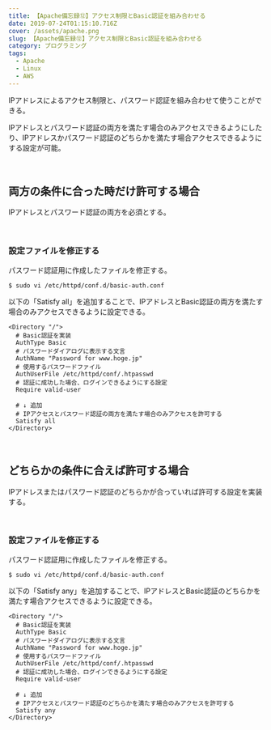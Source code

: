 ```yaml
---
title: 【Apache備忘録⑫】アクセス制限とBasic認証を組み合わせる
date: 2019-07-24T01:15:10.716Z
cover: /assets/apache.png
slug: 【Apache備忘録⑫】アクセス制限とBasic認証を組み合わせる
category: プログラミング
tags:
  - Apache
  - Linux
  - AWS
---
```

IPアドレスによるアクセス制限と、パスワード認証を組み合わせて使うことができる。

IPアドレスとパスワード認証の両方を満たす場合のみアクセスできるようにしたり、IPアドレスかパスワード認証のどちらかを満たす場合アクセスできるようにする設定が可能。



<br>



## 両方の条件に合った時だけ許可する場合

IPアドレスとパスワード認証の両方を必須とする。



<br>



### 設定ファイルを修正する



パスワード認証用に作成したファイルを修正する。

```
$ sudo vi /etc/httpd/conf.d/basic-auth.conf
```



以下の「Satisfy all」を追加することで、IPアドレスとBasic認証の両方を満たす場合のみアクセスできるように設定できる。

```
<Directory "/">
  # Basic認証を実装
  AuthType Basic
  # パスワードダイアログに表示する文言
  AuthName "Password for www.hoge.jp"
  # 使用するパスワードファイル
  AuthUserFile /etc/httpd/conf/.htpasswd
  # 認証に成功した場合、ログインできるようにする設定
  Require valid-user

  # ↓ 追加
  # IPアクセスとパスワード認証の両方を満たす場合のみアクセスを許可する
  Satisfy all
</Directory>
```



<br>



## どちらかの条件に合えば許可する場合

IPアドレスまたはパスワード認証のどちらかが合っていれば許可する設定を実装する。



<br>



### 設定ファイルを修正する



パスワード認証用に作成したファイルを修正する。

```
$ sudo vi /etc/httpd/conf.d/basic-auth.conf
```



以下の「Satisfy any」を追加することで、IPアドレスとBasic認証のどちらかを満たす場合アクセスできるように設定できる。

```
<Directory "/">
  # Basic認証を実装
  AuthType Basic
  # パスワードダイアログに表示する文言
  AuthName "Password for www.hoge.jp"
  # 使用するパスワードファイル
  AuthUserFile /etc/httpd/conf/.htpasswd
  # 認証に成功した場合、ログインできるようにする設定
  Require valid-user

  # ↓ 追加
  # IPアクセスとパスワード認証のどちらかを満たす場合のみアクセスを許可する
  Satisfy any
</Directory>
```

